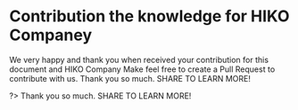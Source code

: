 # Contribution the knowledge for HIKO Companey

We very happy and thank you when received your contribution for this document and HIKO Company
Make feel free to create a Pull Request to contribute with us. Thank you so much. SHARE TO LEARN MORE!

?> Thank you so much. SHARE TO LEARN MORE!